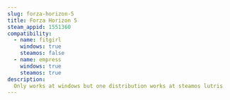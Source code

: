 ```yaml
---
slug: forza-horizon-5
title: Forza Horizon 5
steam_appid: 1551360
compatibility:
  - name: fitgirl
    windows: true
    steamos: false
  - name: empress
    windows: true
    steamos: true
description:
  Only works at windows but one distribution works at steamos lutris
---
```

